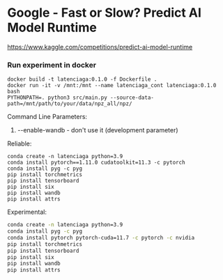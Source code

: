 # Google - Fast or Slow? Predict AI Model Runtime

https://www.kaggle.com/competitions/predict-ai-model-runtime

### Run experiment in docker
```shell
docker build -t latenciaga:0.1.0 -f Dockerfile .
docker run -it -v /mnt:/mnt --name latenciaga_cont latenciaga:0.1.0 bash
PYTHONPATH=. python3 src/main.py --source-data-path=/mnt/path/to/your/data/npz_all/npz/
```

Command Line Parameters:
1. --enable-wandb - don't use it (development parameter)


Reliable:
```
conda create -n latenciaga python=3.9
conda install pytorch==1.11.0 cudatoolkit=11.3 -c pytorch
conda install pyg -c pyg
pip install torchmetrics
pip install tensorboard
pip install six
pip install wandb
pip install attrs
```

Experimental:
```bash
conda create -n latenciaga python=3.9
conda install pyg -c pyg
conda install pytorch pytorch-cuda=11.7 -c pytorch -c nvidia
pip install torchmetrics
pip install tensorboard
pip install six
pip install wandb
pip install attrs
```
